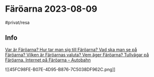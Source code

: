 # Färöarna 2023-08-09

#privat/resa

## Info
[Var är Färöarna? Hur tar man sig till Färöarna? Vad ska man se på Färöarna? Vilken är Färöarnas valuta? Vem äger Färöarna? Tullvägar på Färöarna. Internet på Färöarna – Autobahn](https://www.autobahn.com.de/sv/2022/07/31/var-ar-faroarna-hur-tar-man-sig-till-faroarna-vad-ska-man-se-pa-faroarna-vilken-ar-faroarnas-valuta-vem-ager-faroarna-tullvagar-pa-faroarna-internet-pa-faroarna-2/)

![[45FC98FE-B07E-4D95-B876-7C5038DF962C.png]]

